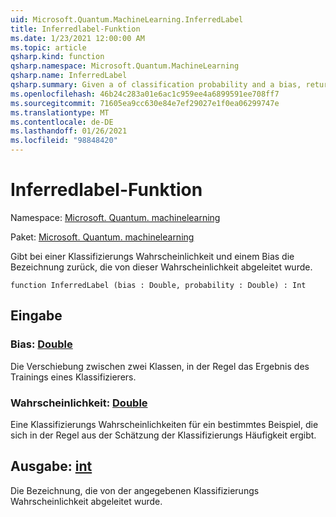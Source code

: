 ```yaml
---
uid: Microsoft.Quantum.MachineLearning.InferredLabel
title: Inferredlabel-Funktion
ms.date: 1/23/2021 12:00:00 AM
ms.topic: article
qsharp.kind: function
qsharp.namespace: Microsoft.Quantum.MachineLearning
qsharp.name: InferredLabel
qsharp.summary: Given a of classification probability and a bias, returns the label inferred from that probability.
ms.openlocfilehash: 46b24c283a01e6ac1c959ee4a6899591ee708ff7
ms.sourcegitcommit: 71605ea9cc630e84e7ef29027e1f0ea06299747e
ms.translationtype: MT
ms.contentlocale: de-DE
ms.lasthandoff: 01/26/2021
ms.locfileid: "98848420"
---
```

# <a name="inferredlabel-function"></a>Inferredlabel-Funktion

Namespace: [Microsoft. Quantum. machinelearning](xref:Microsoft.Quantum.MachineLearning)

Paket: [Microsoft. Quantum. machinelearning](https://nuget.org/packages/Microsoft.Quantum.MachineLearning)


Gibt bei einer Klassifizierungs Wahrscheinlichkeit und einem Bias die Bezeichnung zurück, die von dieser Wahrscheinlichkeit abgeleitet wurde.

```qsharp
function InferredLabel (bias : Double, probability : Double) : Int
```


## <a name="input"></a>Eingabe

### <a name="bias--double"></a>Bias: [Double](xref:microsoft.quantum.lang-ref.double)

Die Verschiebung zwischen zwei Klassen, in der Regel das Ergebnis des Trainings eines Klassifizierers.


### <a name="probability--double"></a>Wahrscheinlichkeit: [Double](xref:microsoft.quantum.lang-ref.double)

Eine Klassifizierungs Wahrscheinlichkeiten für ein bestimmtes Beispiel, die sich in der Regel aus der Schätzung der Klassifizierungs Häufigkeit ergibt.



## <a name="output--int"></a>Ausgabe: [int](xref:microsoft.quantum.lang-ref.int)

Die Bezeichnung, die von der angegebenen Klassifizierungs Wahrscheinlichkeit abgeleitet wurde.